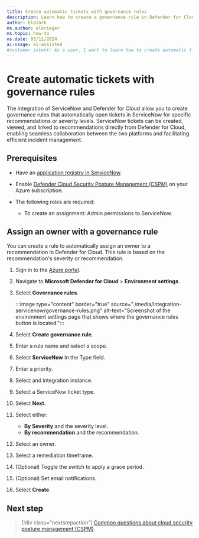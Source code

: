 ```yaml
---
title: Create automatic tickets with governance rules
description: Learn how to create a governance rule in Defender for Cloud that connects recommendations or severity levels to a specific owner.
author: Elazark
ms.author: elkrieger
ms.topic: how-to
ms.date: 03/11/2024
ai-usage: ai-assisted
#customer intent: As a user, I want to learn how to create automatic tickets using governance rules in Defender for Cloud that automatically assigns an owner to specific recommendation or a recommendation with a severity level in Defender for Cloud to my my ServiceNow account.
---
```


# Create automatic tickets with governance rules

The integration of ServiceNow and Defender for Cloud allow you to create governance rules that automatically open tickets in ServiceNow for specific recommendations or severity levels. ServiceNow tickets can be created, viewed, and linked to recommendations directly from Defender for Cloud, enabling seamless collaboration between the two platforms and facilitating efficient incident management.

## Prerequisites

- Have an [application registry in ServiceNow](https://www.opslogix.com/knowledgebase/servicenow/kb-create-a-servicenow-api-key-and-secret-for-the-scom-servicenow-incident-connector).

- Enable [Defender Cloud Security Posture Management (CSPM)](tutorial-enable-cspm-plan.md) on your Azure subscription.

- The following roles are required:
  - To create an assignment:  Admin permissions to ServiceNow.

## Assign an owner with a governance rule

You can create a rule to automatically assign an owner to a recommendation in Defender for Cloud. This rule is based on the recommendation's severity or recommendation.

1. Sign in to the [Azure portal](https://portal.azure.com/).

1. Navigate to **Microsoft Defender for Cloud** > **Environment settings**.

1. Select **Governance rules**.

   :::image type="content" border="true" source="./media/integration-servicenow/governance-rules.png" alt-text="Screenshot of the environment settings page that shows where the governance rules button is located.":::

1. Select **Create governance rule**.

1. Enter a rule name and select a scope.

1. Select **ServiceNow** In the Type field.

1. Enter a priority.

1. Select and integration instance.

1. Select a ServiceNow ticket type.

1. Select **Next**.

1. Select either:
    - **By Severity** and the severity level.
    - **By recommendation** and the recommendation.

1. Select an owner.

1. Select a remediation timeframe.

1. (Optional) Toggle the switch to apply a grace period.

1. (Optional) Set email notifications.

1. Select **Create**.

## Next step

> [!div class="nextstepaction"]
> [Common questions about cloud security posture management (CSPM)](faq-cspm.yml).
